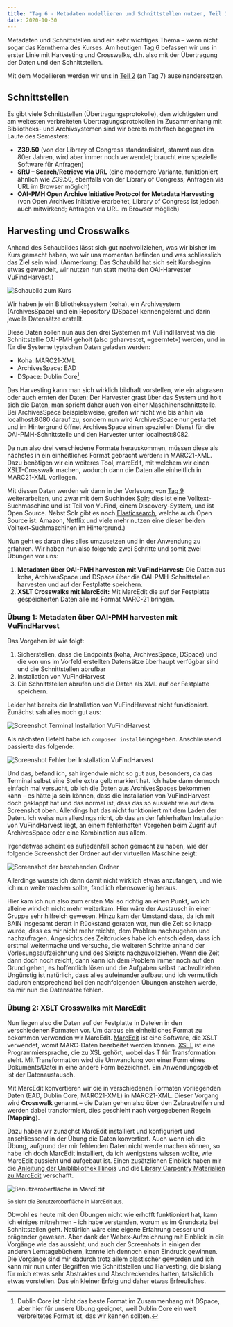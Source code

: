 ```yaml
---
title: "Tag 6 - Metadaten modellieren und Schnittstellen nutzen, Teil 1"
date: 2020-10-30
---
```


Metadaten und Schnittstellen sind ein sehr wichtiges Thema – wenn nicht sogar das Kernthema des Kurses. Am heutigen Tag 6 befassen wir uns in erster Linie mit Harvesting und Crosswalks, d.h. also mit der Übertragung der Daten und den Schnittstellen.

Mit dem Modellieren werden wir uns in [Teil 2](https://thanjoan.github.io/lerntagebuch_bain/2020/11/20/tag-7.html) (an Tag 7) auseinandersetzen.


## Schnittstellen
Es gibt viele Schnittstellen (Übertragungsprotokolle), den wichtigsten und am weitesten verbreiteten Übertragungsprotokollen im Zusammenhang mit Bibliotheks- und Archivsystemen sind wir bereits mehrfach begegnet im Laufe des Semesters:

- **Z39.50** (von der Library of Congress standardisiert, stammt aus den 80er Jahren, wird aber immer noch verwendet; braucht eine spezielle Software für Anfragen)
- **SRU – Search/Retrieve via URL** (eine modernere Variante, funktioniert ähnlich wie Z39.50, ebenfalls von der Library of Congress; Anfragen via URL im Browser möglich)
- **OAI-PMH Open Archive Initiative Protocol for Metadata Harvesting** (von Open Archives Initiative erarbeitet, Library of Congress ist jedoch auch mitwirkend; Anfragen via URL im Browser möglich)


## Harvesting und Crosswalks
Anhand des Schaubildes lässt sich gut nachvollziehen, was wir bisher im Kurs gemacht haben, wo wir uns momentan befinden und was schliesslich das Ziel sein wird. (Anmerkung: Das Schaubild hat sich seit Kursbeginn etwas gewandelt, wir nutzen nun statt metha den OAI-Harvester VuFindHarvest.)

![Schaubild zum Kurs](https://pad.gwdg.de/uploads/upload_7e00c288f56ba6de0880e9cfc64b2c0d.png)

Wir haben je ein Bibliothekssystem (koha), ein Archivsystem (ArchivesSpace) und ein Repository (DSpace) kennengelernt und darin jeweils Datensätze erstellt. 

Diese Daten sollen nun aus den drei Systemen mit VuFindHarvest via die Schnittstellle OAI-PMH geholt (also geharvestet, «geerntet») werden, und in für die Systeme typischen Daten geladen werden:
- Koha: MARC21-XML
- ArchivesSpace: EAD
- DSpace: Dublin Core[^1]

Das Harvesting kann man sich wirklich bildhaft vorstellen, wie ein abgrasen oder auch ernten der Daten: Der Harvester grast über das System und holt sich die Daten, man spricht daher auch von einer Maschinenschnittstelle. Bei ArchivesSpace beispielsweise, greifen wir nicht wie bis anhin via localhost:8080 darauf zu, sondern nun wird ArchivesSpace nur gestartet und im Hintergrund öffnet ArchivesSpace einen speziellen Dienst für die OAI-PMH-Schnittstelle und den Harvester unter localhost:8082.

Da nun also drei verschiedene Formate herauskommen, müssen diese als nächstes in ein einheitliches Format gebracht werden: in MARC21-XML. Dazu benötigen wir ein weiteres Tool, marcEdit, mit welchem wir einen XSLT-Crosswalk machen, wodurch dann die Daten alle einheitlich in MARC21-XML vorliegen.

Mit diesen Daten werden wir dann in der Vorlesung von [Tag 9](https://thanjoan.github.io/lerntagebuch_bain/2020/12/11/tag-9.html) weiterarbeiten, und zwar mit dem Suchindex [Solr](https://lucene.apache.org/solr/); dies ist eine Volltext-Suchmaschine und ist Teil von VuFind, einem Discovery-System, und ist Open Source. Nebst Solr gibt es noch [Elasticsearch](https://www.elastic.co/de/what-is/elasticsearch), welche auch Open Source ist. Amazon, Netflix und viele mehr nutzen eine dieser beiden Volltext-Suchmaschinen im Hintergrund.)

[^1]: Dublin Core ist nicht das beste Format im Zusammenhang mit DSpace, aber hier für unsere Übung geeignet, weil Dublin Core ein weit verbreitetes Format ist, das wir kennen sollten.

Nun geht es daran dies alles umzusetzen und in der Anwendung zu erfahren. Wir haben nun also folgende zwei Schritte und somit zwei Übungen vor uns:
1. **Metadaten über OAI-PMH harvesten mit VuFindHarvest:** Die Daten aus koha, ArchivesSpace und DSpace über die OAI-PMH-Schnittstellen harvesten und auf der Festplatte speichern.
2. **XSLT Crosswalks mit MarcEdit:** Mit MarcEdit die auf der Festplatte gespeicherten Daten alle ins Format MARC-21 bringen.


### Übung 1: Metadaten über OAI-PMH harvesten mit VuFindHarvest
Das Vorgehen ist wie folgt:
1. Sicherstellen, dass die Endpoints (koha, ArchivesSpace, DSpace) und die von uns im Vorfeld erstellten Datensätze überhaupt verfügbar sind und die Schnittstellen abrufbar
2. Installation von VuFindHarvest
3. Die Schnittstellen abrufen und die Daten als XML auf der Festplatte speichern.

Leider hat bereits die Installation von VuFindHarvest nicht funktioniert. Zunächst sah alles noch gut aus: 

![Screenshot Terminal Installation VuFindHarvest](https://pad.gwdg.de/uploads/upload_a8e037dfa1ac0f1f4b0a1f6d6a8874fd.png)

Als nächsten Befehl habe ich `composer install`eingegeben. Anschliessend passierte das folgende:

![Screenshot Fehler bei Installation VuFindHarvest](https://pad.gwdg.de/uploads/upload_253fa8ec582a1a6d31fccd7d296b768e.png)

Und das, befand ich, sah irgendwie nicht so gut aus, besonders, da das Terminal selbst eine Stelle extra gelb markiert hat. Ich habe dann dennoch einfach mal versucht, ob ich die Daten aus ArchivesSpaces bekommen kann – es hätte ja sein können, dass die Installation von VuFindHarvest doch geklappt hat und das normal ist, dass das so aussieht wie auf dem Screenshot oben. Allerdings hat das nicht funktioniert mit dem Laden der Daten. Ich weiss nun allerdings nicht, ob das an der fehlerhaften Installation von VuFindHarvest liegt, an einem fehlerhaften Vorgehen beim Zugrif auf ArchivesSpace oder eine Kombination aus allem.

Irgendetwas scheint es aufjedenfall schon gemacht zu haben, wie der folgende Screenshot der Ordner auf der virtuellen Maschine zeigt:

![Screenshot der bestehenden Ordner](https://pad.gwdg.de/uploads/upload_5913ddfb7999df2533b42e2c67b554ad.png)

Allerdings wusste ich dann damit nicht wirklich etwas anzufangen, und wie ich nun weitermachen sollte, fand ich ebensowenig heraus.

Hier kam ich nun also zum ersten Mal so richtig an einen Punkt, wo ich alleine wirklich nicht mehr weiterkam. Hier wäre der Austausch in einer Gruppe sehr hilfreich gewesen. Hinzu kam der Umstand dass, da ich mit BAIN insgesamt derart in Rückstand geraten war, nun die Zeit so knapp wurde, dass es mir nicht mehr reichte, dem Problem nachzugehen und nachzufragen. Angesichts des Zeitdruckes habe ich entschieden, dass ich erstmal weitermache und versuche, die weiteren Schritte anhand der Vorlesungsaufzeichnung und des Skripts nachzuvollziehen. Wenn die Zeit dann doch noch reicht, dann kann ich dem Problem immer noch auf den Grund gehen, es hoffentlich lösen und die Aufgaben selbst nachvollziehen. Ungünstig ist natürlich, dass alles aufeinander aufbaut und ich vermutlich dadurch entsprechend bei den nachfolgenden Übungen anstehen werde, da mir nun die Datensätze fehlen.

### Übung 2: XSLT Crosswalks mit MarcEdit
Nun liegen also die Daten auf der Festplatte in Dateien in den verschiedenen Formaten vor. Um daraus ein einheitliches Format zu bekommen verwenden wir MarcEdit. [MarcEdit](https://marcedit.reeset.net/) ist eine Software, die XSLT verwendet, womit MARC-Daten bearbeitet werden können. [XSLT](https://de.wikipedia.org/wiki/XSL_Transformation) ist eine Programmiersprache, die zu XSL gehört, wobei das T für Transformation steht. Mit Transformation wird die Umwandlung von einer Form eines Dokuments/Datei in eine andere Form bezeichnet. Ein Anwendungsgebiet ist der Datenaustausch.

Mit MarcEdit konvertieren wir die in verschiedenen Formaten vorliegenden Daten (EAD, Dublin Core, MARC21-XML) in MARC21-XML. Dieser Vorgang wird **Crosswalk** genannt – die Daten gehen also über den Zebrastreifen und werden dabei transformiert, dies geschieht nach vorgegebenen Regeln **(Mapping)**. 

Dazu haben wir zunächst MarcEdit installiert und konfiguriert und anschliessend in der Übung die Daten konvertiert. Auch wenn ich die Übung, aufgrund der mir fehlenden Daten nicht werde machen können, so habe ich doch MarcEdit installiert, da ich wenigstens wissen wollte, wie MarcEdit aussieht und aufgebaut ist. Einen zusätzlichen Einblick haben mir die [Anleitung der Uniblibliothek Illinois](https://guides.library.illinois.edu/c.php?g=463460&p=3168159) und die [Library Carpentry Materialien zu MarcEdit](https://librarycarpentry.org/lc-marcedit/01-introduction/index.html) verschafft.


![Benutzeroberfläche in MarcEdit](https://pad.gwdg.de/uploads/upload_2ff5533e2c9e249d1fd603a99f33ecd9.png)

<small>So sieht die Benutzeroberfläche in MarcEdit aus.</small>

Obwohl es heute mit den Übungen nicht wie erhofft funktioniert hat, kann ich einiges mitnehmen – ich habe verstanden, worum es im Grundsatz bei Schnittstellen geht. Natürlich wäre eine eigene Erfahrung besser und prägender gewesen. Aber dank der Webex-Aufzeichnung mit Einblick in die Vorgänge wie das aussieht, und auch der Screenhots in einigen der anderen Lerntagebüchern, konnte ich dennoch einen Eindruck gewinnen. Die Vorgänge sind mir dadurch trotz allem plastischer geworden und ich kann mir nun unter Begriffen wie Schnittstellen und Harvesting, die bislang für mich etwas sehr Abstraktes und Abschreckendes hatten, tatsächlich etwas vorstellen. Das ein kleiner Erfolg und daher etwas Erfreuliches.



